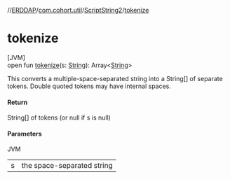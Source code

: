 //[ERDDAP](../../../index.md)/[com.cohort.util](../index.md)/[ScriptString2](index.md)/[tokenize](tokenize.md)

# tokenize

[JVM]\
open fun [tokenize](tokenize.md)(s: [String](https://docs.oracle.com/en/java/javase/21/docs/api/java.base/java/lang/String.html)): Array&lt;[String](https://docs.oracle.com/en/java/javase/21/docs/api/java.base/java/lang/String.html)&gt;

This converts a multiple-space-separated string into a String[] of separate tokens. Double quoted tokens may have internal spaces.

#### Return

String[] of tokens (or null if s is null)

#### Parameters

JVM

| | |
|---|---|
| s | the space-separated string |